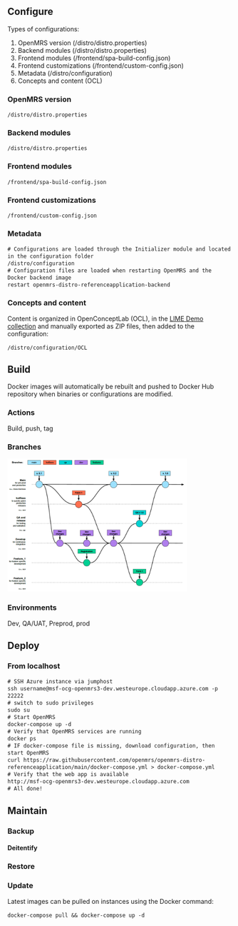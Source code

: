 ## Configure

Types of configurations:
1. OpenMRS version (/distro/distro.properties)
2. Backend modules (/distro/distro.properties)
3. Frontend modules (/frontend/spa-build-config.json)
4. Frontend customizations (/frontend/custom-config.json)
5. Metadata (/distro/configuration) 
6. Concepts and content (OCL)

### OpenMRS version
```shell
/distro/distro.properties
```
### Backend modules
```shell
/distro/distro.properties
```
### Frontend modules
```shell
/frontend/spa-build-config.json
```

### Frontend customizations
```shell
/frontend/custom-config.json
```

### Metadata

```shell
# Configurations are loaded through the Initializer module and located in the configuration folder
/distro/configuration
# Configuration files are loaded when restarting OpenMRS and the Docker backend image
restart openmrs-distro-referenceapplication-backend
```

### Concepts and content

Content is organized in OpenConceptLab (OCL), in the [LIME Demo collection](https://app.openconceptlab.org/#/orgs/MSFOCG/collections/lime-demo/ ) and manually exported as ZIP files, then added to the configuration:
```shell
/distro/configuration/OCL
```


## Build
Docker images will automatically be rebuilt and pushed to Docker Hub repository when binaries or configurations are modified. 

### Actions

Build, push, tag

### Branches

<div>
<img src="//raw.githubusercontent.com/MSF-OCG/LIME-EMR-project-demo/main/docs/_media/development-workflow.png" width=80%>
</div>

### Environments 

Dev, QA/UAT, Preprod, prod

## Deploy 

### From localhost
```shell
# SSH Azure instance via jumphost
ssh username@msf-ocg-openmrs3-dev.westeurope.cloudapp.azure.com -p 22222
# switch to sudo privileges
sudo su
# Start OpenMRS
docker-compose up -d
# Verify that OpenMRS services are running
docker ps
# IF docker-compose file is missing, download configuration, then start OpenMRS
curl https://raw.githubusercontent.com/openmrs/openmrs-distro-referenceapplication/main/docker-compose.yml > docker-compose.yml 
# Verify that the web app is available
http://msf-ocg-openmrs3-dev.westeurope.cloudapp.azure.com 
# All done!
```

## Maintain

### Backup

#### Deitentify

### Restore

### Update 

Latest images can be pulled on instances using the Docker command:
```shell
docker-compose pull && docker-compose up -d
```
